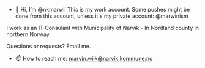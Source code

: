 - 👋 Hi, I’m @nkmarwii
This is my work account. Some pushes might be done from this account, unless it's my private account: @marwinism

I work as an IT Consulant with Municipality of Narvik - In Nordland county in northern Norway. 

Questions or requests? Email me. 

- 📫 How to reach me: marvin.wiik@narvik.kommune.no

<!---
nkmarwii/nkmarwii is a ✨ special ✨ repository because its `README.md` (this file) appears on your GitHub profile.
You can click the Preview link to take a look at your changes.
--->
